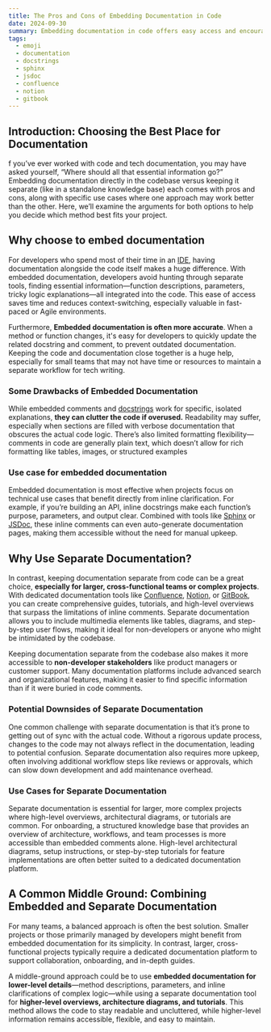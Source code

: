 ```yaml
---
title: The Pros and Cons of Embedding Documentation in Code
date: 2024-09-30
summary: Embedding documentation in code offers easy access and encourages updates but can cause clutter and limited structure. OpenAPI provides a solution by automating and centralizing API documentation, ensuring consistency without compromising code clarity.
tags:
  - emoji
  - documentation
  - docstrings
  - sphinx
  - jsdoc
  - confluence
  - notion
  - gitbook
---
```

## Introduction: Choosing the Best Place for Documentation
f you’ve ever worked with code and tech documentation, you may have asked yourself, “Where should all that essential information go?” Embedding documentation directly in the codebase versus keeping it separate (like in a standalone knowledge base) each comes with pros and cons, along with specific use cases where one approach may work better than the other. Here, we’ll examine the arguments for both options to help you decide which method best fits your project.
## Why choose to embed documentation
For developers who spend most of their time in an [IDE](https://en.wikipedia.org/wiki/Integrated_development_environment), having documentation alongside the code itself makes a huge difference. With embedded documentation, developers avoid hunting through separate tools, finding essential information—function descriptions, parameters, tricky logic explanations—all integrated into the code. This ease of access saves time and reduces context-switching, especially valuable in fast-paced or Agile environments.

Furthermore, **Embedded documentation is often more accurate**. When a method or function changes, it's easy for developers to quickly update the related docstring and comment, to prevent outdated documentation. Keeping the code and documentation close together is a huge help, especially for small teams that may not have time or resources to maintain a separate workflow for tech writing.
### Some Drawbacks of Embedded Documentation
While embedded comments and [docstrings](https://it.wikipedia.org/wiki/Docstring) work for specific, isolated explanations, **they can clutter the code if overused.** Readability may suffer, especially when sections are filled with verbose documentation that obscures the actual code logic. There’s also limited formatting flexibility—comments in code are generally plain text, which doesn’t allow for rich formatting like tables, images, or structured examples
### Use case for embedded documentation
Embedded documentation is most effective when projects focus on technical use cases that benefit directly from inline clarification. For example, if you’re building an API, inline docstrings make each function’s purpose, parameters, and output clear. Combined with tools like [Sphinx](https://www.sphinx-doc.org/) or [JSDoc](https://jsdoc.app/), these inline comments can even auto-generate documentation pages, making them accessible without the need for manual upkeep.

## Why Use Separate Documentation?

In contrast, keeping documentation separate from code can be a great choice, **especially for larger, cross-functional teams or complex projects**. With dedicated documentation tools like [Confluence](https://www.atlassian.com/software/confluence), [Notion](https://www.notion.so/), or [GitBook](https://www.gitbook.com/), you can create comprehensive guides, tutorials, and high-level overviews that surpass the limitations of inline comments. Separate documentation allows you to include multimedia elements like tables, diagrams, and step-by-step user flows, making it ideal for non-developers or anyone who might be intimidated by the codebase.

Keeping documentation separate from the codebase also makes it more accessible to **non-developer stakeholders** like product managers or customer support. Many documentation platforms include advanced search and organizational features, making it easier to find specific information than if it were buried in code comments.

### Potential Downsides of Separate Documentation
One common challenge with separate documentation is that it’s prone to getting out of sync with the actual code. Without a rigorous update process, changes to the code may not always reflect in the documentation, leading to potential confusion. Separate documentation also requires more upkeep, often involving additional workflow steps like reviews or approvals, which can slow down development and add maintenance overhead.

### Use Cases for Separate Documentation
Separate documentation is essential for larger, more complex projects where high-level overviews, architectural diagrams, or tutorials are common. For onboarding, a structured knowledge base that provides an overview of architecture, workflows, and team processes is more accessible than embedded comments alone. High-level architectural diagrams, setup instructions, or step-by-step tutorials for feature implementations are often better suited to a dedicated documentation platform.

## A Common Middle Ground: Combining Embedded and Separate Documentation

For many teams, a balanced approach is often the best solution. Smaller projects or those primarily managed by developers might benefit from embedded documentation for its simplicity. In contrast, larger, cross-functional projects typically require a dedicated documentation platform to support collaboration, onboarding, and in-depth guides.

A middle-ground approach could be to use **embedded documentation for lower-level details**—method descriptions, parameters, and inline clarifications of complex logic—while using a separate documentation tool for **higher-level overviews, architecture diagrams, and tutorials**. This method allows the code to stay readable and uncluttered, while higher-level information remains accessible, flexible, and easy to maintain.